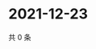 # 2021-12-23

共 0 条

<!-- BEGIN WEIBO -->
<!-- 最后更新时间 Thu Dec 23 2021 07:14:48 GMT+0800 (China Standard Time) -->

<!-- END WEIBO -->
